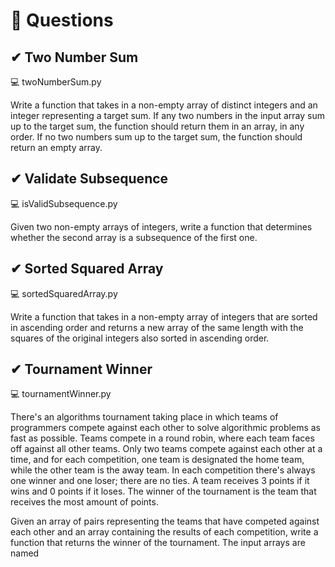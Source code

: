 # 📗 Questions 


## ✔ Two Number Sum
  💻 twoNumberSum.py
  
  Write a function that takes in a non-empty array of distinct integers and an
  integer representing a target sum. If any two numbers in the input array sum
  up to the target sum, the function should return them in an array, in any
  order. If no two numbers sum up to the target sum, the function should return
  an empty array.
  
## ✔ Validate Subsequence
  💻 isValidSubsequence.py
  
  Given two non-empty arrays of integers, write a function that determines
  whether the second array is a subsequence of the first one.
  
## ✔ Sorted Squared Array
  💻 sortedSquaredArray.py
  
  Write a function that takes in a non-empty array of integers that are sorted
  in ascending order and returns a new array of the same length with the squares
  of the original integers also sorted in ascending order.
  
## ✔ Tournament Winner
  💻 tournamentWinner.py
  
  There's an algorithms tournament taking place in which teams of programmers
  compete against each other to solve algorithmic problems as fast as possible.
  Teams compete in a round robin, where each team faces off against all other
  teams. Only two teams compete against each other at a time, and for each
  competition, one team is designated the home team, while the other team is the
  away team. In each competition there's always one winner and one loser; there
  are no ties. A team receives 3 points if it wins and 0 points if it loses. The
  winner of the tournament is the team that receives the most amount of points.
  
  Given an array of pairs representing the teams that have competed against each
  other and an array containing the results of each competition, write a
  function that returns the winner of the tournament. The input arrays are named
  
  
